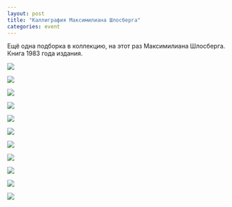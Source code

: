 ```yaml
---
layout: post
title: "Каллиграфия Максимилиана Шлосберга"
categories: event
---
```

Ещё одна подборка в коллекцию, на этот раз Максимилиана Шлосберга. Книга 1983 года издания.

![](https://pics.livejournal.com/quillcraft/pic/001bbs9g)

![](https://pics.livejournal.com/quillcraft/pic/001bddp2)

![](https://pics.livejournal.com/quillcraft/pic/001bef02)

![](https://pics.livejournal.com/quillcraft/pic/001bfpzb)

![](https://pics.livejournal.com/quillcraft/pic/001bg10z)

![](https://pics.livejournal.com/quillcraft/pic/001bhqks)

![](https://pics.livejournal.com/quillcraft/pic/001bk4zt)

![](https://pics.livejournal.com/quillcraft/pic/001bppcr)

![](https://pics.livejournal.com/quillcraft/pic/001bq0gz)

![](https://pics.livejournal.com/quillcraft/pic/001brh7c)

![](https://pics.livejournal.com/quillcraft/pic/001bsbxw)